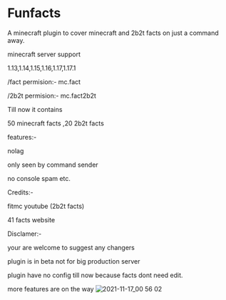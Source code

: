 # Funfacts
A minecraft plugin to cover minecraft and 2b2t facts on just a command away.

minecraft server support

1.13,1.14,1.15,1.16,1.17,1.17.1

/fact permision:- mc.fact

/2b2t permision:- mc.fact2b2t

Till now it contains

50 minecraft facts ,20 2b2t facts

features:-

nolag 

only seen by command sender

no console spam
etc.

Credits:-

fitmc youtube (2b2t facts)

41 facts website

Disclamer:-

your are welcome to suggest any changers

plugin is in beta not for big production server

plugin have no config till now because facts dont need edit.

more features are on the way
![2021-11-17_00 56 02](https://user-images.githubusercontent.com/74851280/142052147-cde12f80-94a4-4749-ad90-fb602749657b.png)
